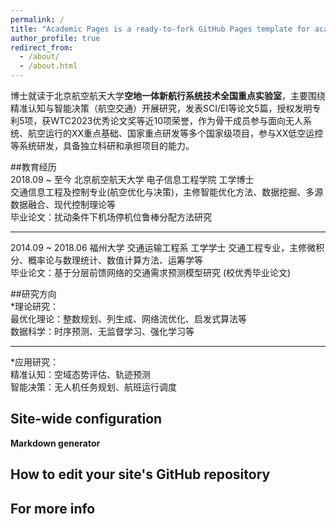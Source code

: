 ```yaml
---
permalink: /
title: "Academic Pages is a ready-to-fork GitHub Pages template for academic personal websites"
author_profile: true
redirect_from: 
  - /about/
  - /about.html
---
```


博士就读于北京航空航天大学**空地一体新航行系统技术全国重点实验室**，主要围绕精准认知与智能决策（航空交通）开展研究，发表SCI/EI等论文5篇，授权发明专利5项，获WTC2023优秀论文奖等近10项荣誉，作为骨干成员参与面向无人系统、航空运行的XX重点基础、国家重点研发等多个国家级项目，参与XX低空运控等系统研发，具备独立科研和承担项目的能力。


##教育经历  
2018.09 ~ 至今     北京航空航天大学   电子信息工程学院  工学博士  
交通信息工程及控制专业(航空优化与决策)，主修智能优化方法、数据挖掘、多源数据融合、现代控制理论等  
毕业论文：扰动条件下机场停机位鲁棒分配方法研究   
***
2014.09 ~ 2018.06  福州大学          交通运输工程系    工学学士 
交通工程专业，主修微积分、概率论与数理统计、数值计算方法、运筹学等  
毕业论文：基于分层前馈网络的交通需求预测模型研究 (校优秀毕业论文)   

##研究方向  
*理论研究：  
    最优化理论：整数规划、列生成、网络流优化、启发式算法等  
    数据科学：时序预测、无监督学习、强化学习等  
***
*应用研究：  
    精准认知：空域态势评估、轨迹预测  
    智能决策：无人机任务规划、航班运行调度  


Site-wide configuration
------



**Markdown generator**



How to edit your site's GitHub repository
------


For more info
------

